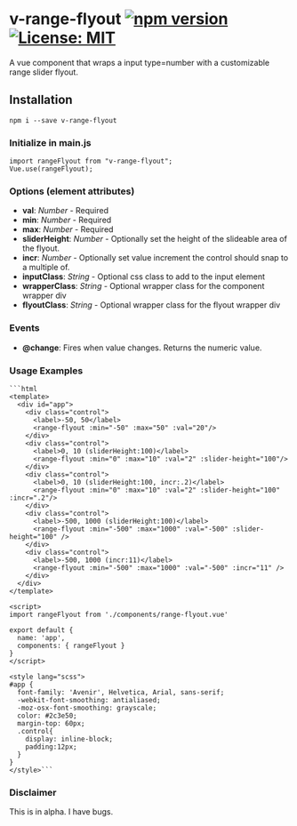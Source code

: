# v-range-flyout [![npm version](https://badge.fury.io/js/v-range-flyout.svg)](https://badge.fury.io/js/v-range-flyout) [![License: MIT](https://img.shields.io/badge/License-MIT-yellow.svg)](https://opensource.org/licenses/MIT)
A vue component that wraps a input type=number with a customizable range slider flyout.


## Installation
    npm i --save v-range-flyout

### Initialize in main.js
    import rangeFlyout from "v-range-flyout";
    Vue.use(rangeFlyout);
    
### Options (element attributes)
- **val**: _Number_ - Required
- **min**: _Number_ - Required
- **max**: _Number_ - Required
- **sliderHeight**: _Number_ - Optionally set the height of the slideable area of the flyout.
- **incr**: _Number_ - Optionally set value increment the control should snap to a multiple of.
- **inputClass**: _String_ - Optional css class to add to the input element
- **wrapperClass**: _String_ - Optional wrapper class for the component wrapper div
- **flyoutClass**: _String_ - Optional wrapper class for the flyout wrapper div

### Events
- **@change**: Fires when value changes. Returns the numeric value.

### Usage Examples
    
    ```html
    <template>
      <div id="app">
        <div class="control">
          <label>-50, 50</label>
          <range-flyout :min="-50" :max="50" :val="20"/>
        </div>
        <div class="control">
          <label>0, 10 (sliderHeight:100)</label>
          <range-flyout :min="0" :max="10" :val="2" :slider-height="100"/>
        </div>
        <div class="control">
          <label>0, 10 (sliderHeight:100, incr:.2)</label>
          <range-flyout :min="0" :max="10" :val="2" :slider-height="100" :incr=".2"/>
        </div>
        <div class="control">
          <label>-500, 1000 (sliderHeight:100)</label>
          <range-flyout :min="-500" :max="1000" :val="-500" :slider-height="100" />
        </div>
        <div class="control">
          <label>-500, 1000 (incr:11)</label>
          <range-flyout :min="-500" :max="1000" :val="-500" :incr="11" />
        </div>
      </div>
    </template>
    
    <script>
    import rangeFlyout from './components/range-flyout.vue'
    
    export default {
      name: 'app',
      components: { rangeFlyout }
    }
    </script>
    
    <style lang="scss">
    #app {
      font-family: 'Avenir', Helvetica, Arial, sans-serif;
      -webkit-font-smoothing: antialiased;
      -moz-osx-font-smoothing: grayscale;
      color: #2c3e50;
      margin-top: 60px;
      .control{
        display: inline-block;
        padding:12px;
      }
    }
    </style>```

### Disclaimer
This is in alpha. I have bugs. 